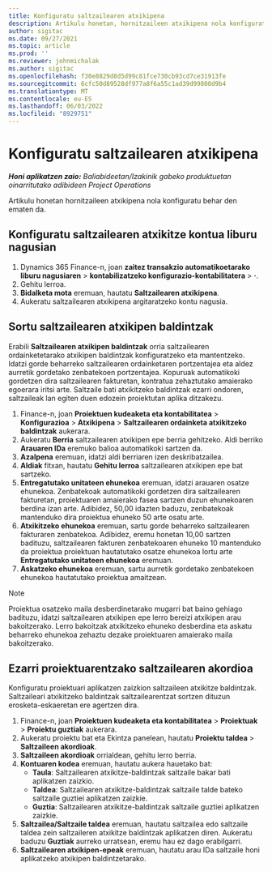 ```yaml
---
title: Konfiguratu saltzailearen atxikipena
description: Artikulu honetan, hornitzaileen atxikipena nola konfiguratu azaltzen da.
author: sigitac
ms.date: 09/27/2021
ms.topic: article
ms.prod: ''
ms.reviewer: johnmichalak
ms.author: sigitac
ms.openlocfilehash: f30e8829d8d5d99c81fce730cb93cd7ce31913fe
ms.sourcegitcommit: 6cfc50d89528df977a8f6a55c1ad39d99800d9b4
ms.translationtype: MT
ms.contentlocale: eu-ES
ms.lasthandoff: 06/03/2022
ms.locfileid: "8929751"
---
```

# <a name="set-up-vendor-retention"></a>Konfiguratu saltzailearen atxikipena

_**Honi aplikatzen zaio:** Baliabideetan/Izakinik gabeko produktuetan oinarritutako adibideen Project Operations_

Artikulu honetan hornitzaileen atxikipena nola konfiguratu behar den ematen da.

## <a name="set-up-a-vendor-retention-account-in-general-ledger"></a>Konfiguratu saltzailearen atxikitze kontua liburu nagusian

1. Dynamics 365 Finance-n, joan **zaitez transakzio automatikoetarako liburu nagusiaren** > **kontabilizatzeko konfigurazio-kontabilitatera** > **·**.
2. Gehitu lerroa.
3. **Bidalketa mota** eremuan, hautatu **Saltzailearen atxikipena**.
4. Aukeratu saltzailearen atxikipena argitaratzeko kontu nagusia.

## <a name="create-vendor-retention-terms"></a>Sortu saltzailearen atxikipen baldintzak

Erabili **Saltzailearen atxikipen baldintzak** orria saltzailearen ordainketetarako atxikipen baldintzak konfiguratzeko eta mantentzeko. Idatzi gorde beharreko saltzailearen ordainketaren portzentajea eta aldez aurretik gordetako zenbatekoen portzentajea. Kopuruak automatikoki gordetzen dira saltzailearen fakturetan, kontratua zehaztutako amaierako egoerara iritsi arte. Saltzaile bati atxikitzeko baldintzak ezarri ondoren, saltzaileak lan egiten duen edozein proiektutan aplika ditzakezu.

1. Finance-n, joan **Proiektuen kudeaketa eta kontabilitatea** > **Konfigurazioa** > **Atxikipena** > **Saltzailearen ordainketa atxikitzeko baldintzak** aukerara.
2. Aukeratu **Berria** saltzailearen atxikipen epe berria gehitzeko. Aldi berriko **Arauaren IDa** eremuko balioa automatikoki sartzen da. 
3. **Azalpena** eremuan, idatzi aldi berriaren izen deskribatzailea.
4. **Aldiak** fitxan, hautatu **Gehitu lerroa** saltzailearen atxikipen epe bat sartzeko.
5. **Entregatutako unitateen ehunekoa** eremuan, idatzi arauaren osatze ehunekoa. Zenbatekoak automatikoki gordetzen dira saltzailearen fakturetan, proiektuaren amaierako fasea sartzen duzun ehunekoaren berdina izan arte. Adibidez, 50,00 idazten baduzu, zenbatekoak mantenduko dira proiektua ehuneko 50 arte osatu arte.
6. **Atxikitzeko ehunekoa** eremuan, sartu gorde beharreko saltzailearen fakturaren zenbatekoa. Adibidez, eremu honetan 10,00 sartzen badituzu, saltzailearen fakturen zenbatekoaren ehuneko 10 mantenduko da proiektua proiektuan hautatutako osatze ehunekoa lortu arte **Entregatutako unitateen ehunekoa** eremuan.
7. **Askatzeko ehunekoa** eremuan, sartu aurretik gordetako zenbatekoen ehunekoa hautatutako proiektua amaitzean.

> [!NOTE]
> Proiektua osatzeko maila desberdinetarako mugarri bat baino gehiago badituzu, idatzi saltzailearen atxikipen epe lerro bereizi atxikipen arau bakoitzerako. Lerro bakoitzak atxikitzeko ehuneko desberdina eta askatu beharreko ehunekoa zehaztu dezake proiektuaren amaierako maila bakoitzerako.

## <a name="set-up-a-vendor-agreement-for-the-project"></a>Ezarri proiektuarentzako saltzailearen akordioa

Konfiguratu proiektuari aplikatzen zaizkion saltzaileen atxikitze baldintzak. Saltzaileari atxikitzeko baldintzak saltzailearentzat sortzen dituzun erosketa-eskaeretan ere agertzen dira.

1. Finance-n, joan **Proiektuen kudeaketa eta kontabilitatea** > **Proiektuak** > **Proiektu guztiak** aukerara. 
2. Aukeratu proiektu bat eta Ekintza panelean, hautatu **Proiektu taldea** > **Saltzaileen akordioak**.
3. **Saltzaileen akordioak** orrialdean, gehitu lerro berria.
4. **Kontuaren kodea** eremuan, hautatu aukera hauetako bat:
   - **Taula**: Saltzailearen atxikitze-baldintzak saltzaile bakar bati aplikatzen zaizkio.
   - **Taldea**: Saltzailearen atxikitze-baldintzak saltzaile talde bateko saltzaile guztiei aplikatzen zaizkie.
   - **Guztia**: Saltzailearen atxikitze-baldintzak saltzaile guztiei aplikatzen zaizkie.
5. **Saltzailea/Saltzaile taldea** eremuan, hautatu saltzailea edo saltzaile taldea zein saltzaileren atxikitze baldintzak aplikatzen diren. Aukeratu baduzu **Guztiak** aurreko urratsean, eremu hau ez dago erabilgarri.
6. **Saltzailearen atxikipen-epeak** eremuan, hautatu arau IDa saltzaile honi aplikatzeko atxikipen baldintzetarako.

